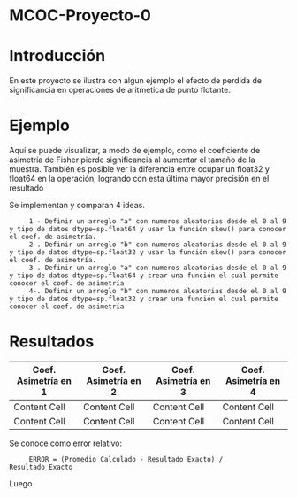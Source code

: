 # MCOC-Proyecto-0

<b> <H1> Introducción </H1> </b> 

En este proyecto se ilustra con algun ejemplo el efecto de perdida de significancia en  operaciones  de  aritmetica  de  punto  flotante.

<b> <H1> Ejemplo </H1> </b> 

Aquí se puede visualizar, a modo de ejemplo, como el coeficiente de asimetría de Fisher pierde significancia al aumentar el tamaño de la muestra. También es posible ver la diferencia entre ocupar un float32 y float64 en la operación, logrando con esta última mayor precisión en el resultado

Se implementan y comparan 4 ideas.

         1 - Definir un arreglo "a" con numeros aleatorias desde el 0 al 9 y tipo de datos dtype=sp.float64 y usar la función skew() para conocer el coef. de asimetría.
         2-. Definir un arreglo "b" con numeros aleatorias desde el 0 al 9 y tipo de datos dtype=sp.float32 y usar la función skew() para conocer el coef. de asimetría.  
         3-. Definir un arreglo "a" con numeros aleatorias desde el 0 al 9 y tipo de datos dtype=sp.float64 y crear una función el cual permite conocer el coef. de asimetría
         4-. Definir un arreglo "b" con numeros aleatorias desde el 0 al 9 y tipo de datos dtype=sp.float32 y crear una función el cual permite conocer el coef. de asimetría
        

<b> <H1> Resultados </H1> </b> 


| Coef. Asimetría en 1 | Coef. Asimetría en 2 | Coef. Asimetría en 3 | Coef. Asimetría en 4 |
| -------------------- | -------------------- | -------------------- | -------------------- |
| Content Cell         | Content Cell         | Content Cell         | Content Cell         |
| Content Cell         | Content Cell         | Content Cell         | Content Cell         |

Se conoce como error relativo:

         ERROR = (Promedio_Calculado - Resultado_Exacto) / Resultado_Exacto
         
Luego
